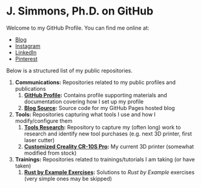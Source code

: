 # J. Simmons, Ph.D. on GitHub

Welcome to my GitHub Profile.  You can find me online at:

* [Blog](https://j-dot.org)
* [Instagram](https://www.instagram.com/jedibfa/)
* [LinkedIn](https://www.linkedin.com/in/j-simmons-ngspace/)
* [Pinterest](https://www.pinterest.com/jedibfa)


Below is a structured list of my public repositories.

1. **Communications:** Repositories related to my public profiles and publications
	1. **[GitHub Profile](https://github.com/j-simmons-phd/j-simmons-phd):** Contains profile supporting materials and documentation covering how I set up my profile
	1. **[Blog Source](https://github.com/j-simmons-phd/j-simmons-phd.github.io):** Source code for my GitHub Pages hosted blog
1. **Tools:** Repositories capturing what tools I use and how I modify/configure them
	1. **[Tools Research](https://github.com/j-simmons-phd/tools-research):** Repository to capture my (often long) work to research and identify new tool purchases (e.g. next 3D printer, first laser cutter)
	1. **[Customized Creality CR-10S Pro](https://github.com/j-simmons-phd/custom-cr-10s-pro):** My current 3D printer (somewhat modified from stock)
1. **Trainings:** Repositories related to trainings/tutorials I am taking (or have taken)
	1. **[Rust by Example Exercises](https://github.com/j-simmons-phd/rust-by-example-exercises):** Solutions to *Rust by Example* exercises (very simple ones may be skipped)
